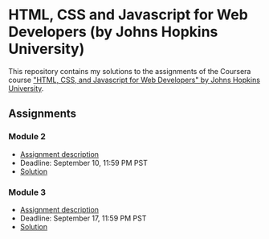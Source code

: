 # HTML, CSS and Javascript for Web Developers (by Johns Hopkins University)

This repository contains my solutions to the assignments of the Coursera course
["HTML, CSS, and Javascript for Web Developers" by Johns Hopkins University](https://www.coursera.org/learn/html-css-javascript-for-web-developers).

## Assignments

### Module 2
* [Assignment description](Assignment/Module_2/assignment2_description/Assignment-2.md)
* Deadline: September 10, 11:59 PM PST
* [Solution](https://nikesh0025.github.io/HTML-CSS-JS-Course/Assignment/Module_2/)

### Module 3
* [Assignment description](Assignment/Module_3/assignment3_description/Assignment-3.md)
* Deadline: September 17, 11:59 PM PST
* [Solution](https://nikesh0025.github.io/HTML-CSS-JS-Course/Assignment/Module_3/)

